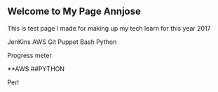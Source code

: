 ## Welcome to My Page Annjose


This is test page I made for making up my tech learn for this year 2017



JenKins
AWS
Git
Puppet
Bash
Python


Progress meter

**AWS 
##PYTHON

Perl
